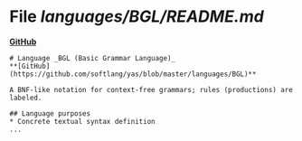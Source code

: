 # File _languages/BGL/README.md_
**[GitHub](https://github.com/softlang/yas/blob/master/languages/BGL/README.md)**
```
# Language _BGL (Basic Grammar Language)_
**[GitHub](https://github.com/softlang/yas/blob/master/languages/BGL)**

A BNF-like notation for context-free grammars; rules (productions) are labeled.

## Language purposes
* Concrete textual syntax definition
...
```
